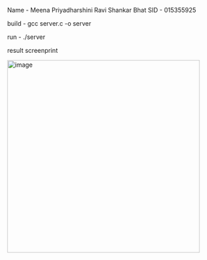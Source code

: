 Name - Meena Priyadharshini Ravi Shankar Bhat
SID - 015355925

build - gcc server.c -o server

run - ./server

result screenprint

<img width="443" alt="image" src="https://user-images.githubusercontent.com/54655276/162904024-0aae8c56-a64b-4470-803e-4801ec12b0dd.png">
